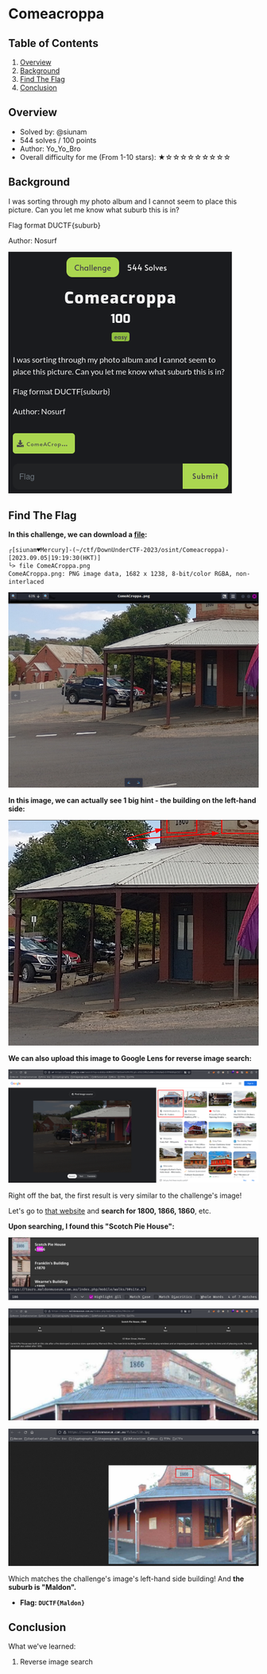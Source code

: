 # Comeacroppa

## Table of Contents

1. [Overview](#overview)
2. [Background](#background)
3. [Find The Flag](#find-the-flag)
4. [Conclusion](#conclusion)

## Overview

- Solved by: @siunam
- 544 solves / 100 points
- Author: Yo_Yo_Bro
- Overall difficulty for me (From 1-10 stars): ★☆☆☆☆☆☆☆☆☆

## Background

I was sorting through my photo album and I cannot seem to place this picture. Can you let me know what suburb this is in?

Flag format DUCTF{suburb}

Author: Nosurf

![](https://github.com/siunam321/CTF-Writeups/blob/main/DownUnderCTF-2023/images/Pasted%20image%2020230905191850.png)

## Find The Flag

**In this challenge, we can download a [file](https://github.com/siunam321/CTF-Writeups/blob/main/DownUnderCTF-2023/osint/Comeacroppa/ComeACroppa.png):**
```shell
┌[siunam♥Mercury]-(~/ctf/DownUnderCTF-2023/osint/Comeacroppa)-[2023.09.05|19:19:30(HKT)]
└> file ComeACroppa.png    
ComeACroppa.png: PNG image data, 1682 x 1238, 8-bit/color RGBA, non-interlaced
```

![](https://github.com/siunam321/CTF-Writeups/blob/main/DownUnderCTF-2023/images/Pasted%20image%2020230905191946.png)

**In this image, we can actually see 1 big hint - the building on the left-hand side:** 

![](https://github.com/siunam321/CTF-Writeups/blob/main/DownUnderCTF-2023/images/Pasted%20image%2020230905192134.png)

**We can also upload this image to Google Lens for reverse image search:**

![](https://github.com/siunam321/CTF-Writeups/blob/main/DownUnderCTF-2023/images/Pasted%20image%2020230905192249.png)

Right off the bat, the first result is very similar to the challenge's image!

Let's go to [that website](https://tours.maldonmuseum.com.au/index.php/mobile/walks/9) and **search for 1800, 1866, 1860**, etc.

**Upon searching, I found this "Scotch Pie House":**

![](https://github.com/siunam321/CTF-Writeups/blob/main/DownUnderCTF-2023/images/Pasted%20image%2020230905192646.png)

![](https://github.com/siunam321/CTF-Writeups/blob/main/DownUnderCTF-2023/images/Pasted%20image%2020230905192707.png)

![](https://github.com/siunam321/CTF-Writeups/blob/main/DownUnderCTF-2023/images/Pasted%20image%2020230905192723.png)

Which matches the challenge's image's left-hand side building! And **the suburb is "Maldon".**

- **Flag: `DUCTF{Maldon}`**

## Conclusion

What we've learned:

1. Reverse image search